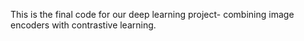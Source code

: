 This is the final code for our deep learning project- combining image encoders with contrastive learning.
